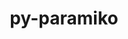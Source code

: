---
title: "py-paramiko"
layout: cache
categories: [package, develop]
meta: {"versions": ["3.4.0", "3.5.0"], "compilers": ["gcc@=11.4.0", "gcc@=9.4.0", "oneapi@=2024.2.1"], "oss": ["ubuntu20.04", "ubuntu22.04"], "platforms": ["linux"], "targets": ["neoverse_v1", "neoverse_v2", "ppc64le", "x86_64_v3"], "stacks": ["e4s", "e4s-neoverse-v2", "e4s-neoverse_v1", "e4s-oneapi", "e4s-power", "root"], "num_specs": 21, "num_specs_by_stack": {"root": 21, "e4s-power": 1, "e4s-neoverse_v1": 3, "e4s-neoverse-v2": 6, "e4s": 5, "e4s-oneapi": 5}}
spec_details: [{"hash": "ilt5vq7hf5jydo4maudlbvxucsr24d6b", "compiler": "gcc@=9.4.0", "versions": ["3.5.0"], "os": "ubuntu20.04", "platform": "linux", "target": "ppc64le", "variants": ["build_system=python_pip", "~invoke"], "stacks": ["root", "e4s-power"], "size": "-", "tarball": "https://binaries.spack.io/develop/build_cache/linux-ubuntu20.04-ppc64le/gcc-9.4.0/py-paramiko-3.5.0/linux-ubuntu20.04-ppc64le-gcc-9.4.0-py-paramiko-3.5.0-ilt5vq7hf5jydo4maudlbvxucsr24d6b.spack"}, {"hash": "iasnrl5ncuj3buwprgpgbvibuatvgulo", "compiler": "gcc@=11.4.0", "versions": ["3.4.0"], "os": "ubuntu22.04", "platform": "linux", "target": "neoverse_v1", "variants": ["build_system=python_pip", "~invoke"], "stacks": ["e4s-neoverse_v1", "root"], "size": "-", "tarball": "https://binaries.spack.io/develop/build_cache/linux-ubuntu22.04-neoverse_v1/gcc-11.4.0/py-paramiko-3.4.0/linux-ubuntu22.04-neoverse_v1-gcc-11.4.0-py-paramiko-3.4.0-iasnrl5ncuj3buwprgpgbvibuatvgulo.spack"}, {"hash": "ftp7dzbrxtvaoizewjq4oi67xswsgpld", "compiler": "gcc@=11.4.0", "versions": ["3.4.0"], "os": "ubuntu22.04", "platform": "linux", "target": "neoverse_v1", "variants": ["build_system=python_pip", "~invoke"], "stacks": ["e4s-neoverse_v1", "root"], "size": "-", "tarball": "https://binaries.spack.io/develop/build_cache/linux-ubuntu22.04-neoverse_v1/gcc-11.4.0/py-paramiko-3.4.0/linux-ubuntu22.04-neoverse_v1-gcc-11.4.0-py-paramiko-3.4.0-ftp7dzbrxtvaoizewjq4oi67xswsgpld.spack"}, {"hash": "6eb4z535wyjph6nsj6csy74ei7rutsmu", "compiler": "gcc@=11.4.0", "versions": ["3.4.0"], "os": "ubuntu22.04", "platform": "linux", "target": "neoverse_v1", "variants": ["build_system=python_pip", "~invoke"], "stacks": ["e4s-neoverse_v1", "root"], "size": "-", "tarball": "https://binaries.spack.io/develop/build_cache/linux-ubuntu22.04-neoverse_v1/gcc-11.4.0/py-paramiko-3.4.0/linux-ubuntu22.04-neoverse_v1-gcc-11.4.0-py-paramiko-3.4.0-6eb4z535wyjph6nsj6csy74ei7rutsmu.spack"}, {"hash": "5bj7owhwzeoapgbcry5q2yxeqt75djlt", "compiler": "gcc@=11.4.0", "versions": ["3.5.0"], "os": "ubuntu22.04", "platform": "linux", "target": "neoverse_v2", "variants": ["build_system=python_pip", "~invoke"], "stacks": ["root", "e4s-neoverse-v2"], "size": "-", "tarball": "https://binaries.spack.io/develop/build_cache/linux-ubuntu22.04-neoverse_v2/gcc-11.4.0/py-paramiko-3.5.0/linux-ubuntu22.04-neoverse_v2-gcc-11.4.0-py-paramiko-3.5.0-5bj7owhwzeoapgbcry5q2yxeqt75djlt.spack"}, {"hash": "dawg5gxjist3kp3x4gpucbis34bydvac", "compiler": "gcc@=11.4.0", "versions": ["3.5.0"], "os": "ubuntu22.04", "platform": "linux", "target": "neoverse_v2", "variants": ["build_system=python_pip", "~invoke"], "stacks": ["root", "e4s-neoverse-v2"], "size": "-", "tarball": "https://binaries.spack.io/develop/build_cache/linux-ubuntu22.04-neoverse_v2/gcc-11.4.0/py-paramiko-3.5.0/linux-ubuntu22.04-neoverse_v2-gcc-11.4.0-py-paramiko-3.5.0-dawg5gxjist3kp3x4gpucbis34bydvac.spack"}, {"hash": "ldtsmsk7ojj4dbfm7alcyp2g74zwe2hh", "compiler": "gcc@=11.4.0", "versions": ["3.5.0"], "os": "ubuntu22.04", "platform": "linux", "target": "neoverse_v2", "variants": ["build_system=python_pip", "~invoke"], "stacks": ["root", "e4s-neoverse-v2"], "size": "-", "tarball": "https://binaries.spack.io/develop/build_cache/linux-ubuntu22.04-neoverse_v2/gcc-11.4.0/py-paramiko-3.5.0/linux-ubuntu22.04-neoverse_v2-gcc-11.4.0-py-paramiko-3.5.0-ldtsmsk7ojj4dbfm7alcyp2g74zwe2hh.spack"}, {"hash": "k4fja2j6hao5uaaxfguud5ze4x7epyuf", "compiler": "gcc@=11.4.0", "versions": ["3.5.0"], "os": "ubuntu22.04", "platform": "linux", "target": "neoverse_v2", "variants": ["build_system=python_pip", "~invoke"], "stacks": ["root", "e4s-neoverse-v2"], "size": "-", "tarball": "https://binaries.spack.io/develop/build_cache/linux-ubuntu22.04-neoverse_v2/gcc-11.4.0/py-paramiko-3.5.0/linux-ubuntu22.04-neoverse_v2-gcc-11.4.0-py-paramiko-3.5.0-k4fja2j6hao5uaaxfguud5ze4x7epyuf.spack"}, {"hash": "v3ng7lsj2o43sybrdttoui5muypnbgkh", "compiler": "gcc@=11.4.0", "versions": ["3.5.0"], "os": "ubuntu22.04", "platform": "linux", "target": "neoverse_v2", "variants": ["build_system=python_pip", "~invoke"], "stacks": ["root", "e4s-neoverse-v2"], "size": "-", "tarball": "https://binaries.spack.io/develop/build_cache/linux-ubuntu22.04-neoverse_v2/gcc-11.4.0/py-paramiko-3.5.0/linux-ubuntu22.04-neoverse_v2-gcc-11.4.0-py-paramiko-3.5.0-v3ng7lsj2o43sybrdttoui5muypnbgkh.spack"}, {"hash": "lj4ilkl3sbbgszdh5ibrkzffjrb7sgxg", "compiler": "gcc@=11.4.0", "versions": ["3.5.0"], "os": "ubuntu22.04", "platform": "linux", "target": "neoverse_v2", "variants": ["build_system=python_pip", "~invoke"], "stacks": ["root", "e4s-neoverse-v2"], "size": "-", "tarball": "https://binaries.spack.io/develop/build_cache/linux-ubuntu22.04-neoverse_v2/gcc-11.4.0/py-paramiko-3.5.0/linux-ubuntu22.04-neoverse_v2-gcc-11.4.0-py-paramiko-3.5.0-lj4ilkl3sbbgszdh5ibrkzffjrb7sgxg.spack"}, {"hash": "xqgnp4zx6gl5562uq4m5bslieqlusulb", "compiler": "gcc@=11.4.0", "versions": ["3.5.0"], "os": "ubuntu22.04", "platform": "linux", "target": "x86_64_v3", "variants": ["build_system=python_pip", "~invoke"], "stacks": ["root", "e4s"], "size": "-", "tarball": "https://binaries.spack.io/develop/build_cache/linux-ubuntu22.04-x86_64_v3/gcc-11.4.0/py-paramiko-3.5.0/linux-ubuntu22.04-x86_64_v3-gcc-11.4.0-py-paramiko-3.5.0-xqgnp4zx6gl5562uq4m5bslieqlusulb.spack"}, {"hash": "5a7qf2wdcnj5yfxztdevzc764xn3s7il", "compiler": "gcc@=11.4.0", "versions": ["3.5.0"], "os": "ubuntu22.04", "platform": "linux", "target": "x86_64_v3", "variants": ["build_system=python_pip", "~invoke"], "stacks": ["root", "e4s"], "size": "-", "tarball": "https://binaries.spack.io/develop/build_cache/linux-ubuntu22.04-x86_64_v3/gcc-11.4.0/py-paramiko-3.5.0/linux-ubuntu22.04-x86_64_v3-gcc-11.4.0-py-paramiko-3.5.0-5a7qf2wdcnj5yfxztdevzc764xn3s7il.spack"}, {"hash": "kdgsx6qt3rtqkv3enu2aweer3r3zsn4t", "compiler": "gcc@=11.4.0", "versions": ["3.5.0"], "os": "ubuntu22.04", "platform": "linux", "target": "x86_64_v3", "variants": ["build_system=python_pip", "~invoke"], "stacks": ["root"], "size": "-", "tarball": "https://binaries.spack.io/develop/build_cache/linux-ubuntu22.04-x86_64_v3/gcc-11.4.0/py-paramiko-3.5.0/linux-ubuntu22.04-x86_64_v3-gcc-11.4.0-py-paramiko-3.5.0-kdgsx6qt3rtqkv3enu2aweer3r3zsn4t.spack"}, {"hash": "4k3vaf5kz7wkipcxxu2ck7ijdjix7w7g", "compiler": "gcc@=11.4.0", "versions": ["3.5.0"], "os": "ubuntu22.04", "platform": "linux", "target": "x86_64_v3", "variants": ["build_system=python_pip", "~invoke"], "stacks": ["root", "e4s"], "size": "-", "tarball": "https://binaries.spack.io/develop/build_cache/linux-ubuntu22.04-x86_64_v3/gcc-11.4.0/py-paramiko-3.5.0/linux-ubuntu22.04-x86_64_v3-gcc-11.4.0-py-paramiko-3.5.0-4k3vaf5kz7wkipcxxu2ck7ijdjix7w7g.spack"}, {"hash": "5lxxfgls4vuisl3hegvkh5qrsgnvgxum", "compiler": "gcc@=11.4.0", "versions": ["3.5.0"], "os": "ubuntu22.04", "platform": "linux", "target": "x86_64_v3", "variants": ["build_system=python_pip", "~invoke"], "stacks": ["root", "e4s"], "size": "-", "tarball": "https://binaries.spack.io/develop/build_cache/linux-ubuntu22.04-x86_64_v3/gcc-11.4.0/py-paramiko-3.5.0/linux-ubuntu22.04-x86_64_v3-gcc-11.4.0-py-paramiko-3.5.0-5lxxfgls4vuisl3hegvkh5qrsgnvgxum.spack"}, {"hash": "g4zvr3zuqpugpm2rfew6jjtua5lrg7hb", "compiler": "gcc@=11.4.0", "versions": ["3.5.0"], "os": "ubuntu22.04", "platform": "linux", "target": "x86_64_v3", "variants": ["build_system=python_pip", "~invoke"], "stacks": ["root", "e4s"], "size": "-", "tarball": "https://binaries.spack.io/develop/build_cache/linux-ubuntu22.04-x86_64_v3/gcc-11.4.0/py-paramiko-3.5.0/linux-ubuntu22.04-x86_64_v3-gcc-11.4.0-py-paramiko-3.5.0-g4zvr3zuqpugpm2rfew6jjtua5lrg7hb.spack"}, {"hash": "xy3ooviiw664vtndctdigift2mhgkcde", "compiler": "oneapi@=2024.2.1", "versions": ["3.5.0"], "os": "ubuntu22.04", "platform": "linux", "target": "x86_64_v3", "variants": ["build_system=python_pip", "~invoke"], "stacks": ["e4s-oneapi", "root"], "size": "-", "tarball": "https://binaries.spack.io/develop/build_cache/linux-ubuntu22.04-x86_64_v3/oneapi-2024.2.1/py-paramiko-3.5.0/linux-ubuntu22.04-x86_64_v3-oneapi-2024.2.1-py-paramiko-3.5.0-xy3ooviiw664vtndctdigift2mhgkcde.spack"}, {"hash": "x6ssoqrilaqbqolsmghlrormtj2m7gd4", "compiler": "oneapi@=2024.2.1", "versions": ["3.5.0"], "os": "ubuntu22.04", "platform": "linux", "target": "x86_64_v3", "variants": ["build_system=python_pip", "~invoke"], "stacks": ["e4s-oneapi", "root"], "size": "-", "tarball": "https://binaries.spack.io/develop/build_cache/linux-ubuntu22.04-x86_64_v3/oneapi-2024.2.1/py-paramiko-3.5.0/linux-ubuntu22.04-x86_64_v3-oneapi-2024.2.1-py-paramiko-3.5.0-x6ssoqrilaqbqolsmghlrormtj2m7gd4.spack"}, {"hash": "n3bb63hk2flenh5wccile25cklzpctl2", "compiler": "oneapi@=2024.2.1", "versions": ["3.5.0"], "os": "ubuntu22.04", "platform": "linux", "target": "x86_64_v3", "variants": ["build_system=python_pip", "~invoke"], "stacks": ["e4s-oneapi", "root"], "size": "-", "tarball": "https://binaries.spack.io/develop/build_cache/linux-ubuntu22.04-x86_64_v3/oneapi-2024.2.1/py-paramiko-3.5.0/linux-ubuntu22.04-x86_64_v3-oneapi-2024.2.1-py-paramiko-3.5.0-n3bb63hk2flenh5wccile25cklzpctl2.spack"}, {"hash": "2wwtoseogqn5xhdbys26tcvv3id2ar64", "compiler": "oneapi@=2024.2.1", "versions": ["3.5.0"], "os": "ubuntu22.04", "platform": "linux", "target": "x86_64_v3", "variants": ["build_system=python_pip", "~invoke"], "stacks": ["e4s-oneapi", "root"], "size": "-", "tarball": "https://binaries.spack.io/develop/build_cache/linux-ubuntu22.04-x86_64_v3/oneapi-2024.2.1/py-paramiko-3.5.0/linux-ubuntu22.04-x86_64_v3-oneapi-2024.2.1-py-paramiko-3.5.0-2wwtoseogqn5xhdbys26tcvv3id2ar64.spack"}, {"hash": "dpz4jvg5rordb7sdjdx4w6yes5glvsrz", "compiler": "oneapi@=2024.2.1", "versions": ["3.5.0"], "os": "ubuntu22.04", "platform": "linux", "target": "x86_64_v3", "variants": ["build_system=python_pip", "~invoke"], "stacks": ["e4s-oneapi", "root"], "size": "-", "tarball": "https://binaries.spack.io/develop/build_cache/linux-ubuntu22.04-x86_64_v3/oneapi-2024.2.1/py-paramiko-3.5.0/linux-ubuntu22.04-x86_64_v3-oneapi-2024.2.1-py-paramiko-3.5.0-dpz4jvg5rordb7sdjdx4w6yes5glvsrz.spack"}]
---
